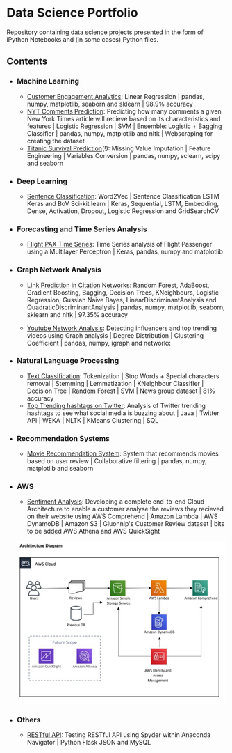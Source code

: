 # Data Science Portfolio
Repository containing data science projects presented in the form of iPython Notebooks and (in some cases) Python files.

## Contents

- ### Machine Learning
   - [Customer Engagement Analytics](https://github.com/k-d1951/Data-Science-Portfolio/tree/master/Customer%20Engagement%20Analytics): Linear Regression | pandas, numpy, matplotlib, seaborn and sklearn | 98.9% accuracy
   - [NYT Comments Prediction](https://github.com/k-d1951/Data-Science-Portfolio/tree/master/NYT%20Comments%20Prediction): Predicting how many comments a given New York Times article will recieve based on its characteristics and features | Logistic Regression | SVM | Ensemble: Logistic + Bagging Classifier | pandas, numpy, matplotlib and nltk | Webscraping for creating the dataset
   - [Titanic Survival Prediction](https://github.com/k-d1951/Data-Science-Portfolio/tree/master/Titanic%20Survival%20Prediction)(!): Missing Value Imputation | Feature Engineering | Variables Conversion | pandas, numpy, sclearn, scipy and seaborn

 - ### Deep Learning
   - [Sentence Classification](https://github.com/k-d1951/Data-Science-Portfolio/tree/master/Deep%20Learning): Word2Vec | Sentence Classification LSTM Keras and BoV Sci-kit learn | Keras, Sequential, LSTM, Embedding, Dense, Activation, Dropout, Logistic Regression and GridSearchCV
   

 - ### Forecasting and Time Series Analysis
   - [Flight PAX Time Series](https://github.com/k-d1951/Data-Science-Portfolio/tree/master/Flight%20PAX%20Time%20Series): Time Series analysis of Flight Passenger using a Multilayer Perceptron | Keras, pandas, numpy and matplotlib
   
 - ### Graph Network Analysis
   - [Link Prediction in Citation Networks](https://github.com/k-d1951/Data-Science-Portfolio/tree/master/Link%20Prediction%20in%20Citation%20Network): Random Forest, AdaBoost, Gradient Boosting, Bagging, Decision Trees, KNeighbours, Logistic Regression, Gussian Naive Bayes, LinearDiscriminantAnalysis and QuadraticDiscriminantAnalysis | pandas, numpy, matplotlib, seaborn, sklearn and nltk | 97.35% accuracy
   
   - [Youtube Network Analysis](https://github.com/k-d1951/Data-Science-Portfolio/tree/master/Youtube%20Network%20Analysis): Detecting influencers and top trending videos using Graph analysis | Degree Distribution | Clustering Coefficient | pandas, numpy, igraph and networkx
 
 - ### Natural Language Processing
   - [Text Classification](https://github.com/k-d1951/Data-Science-Portfolio/tree/master/NLP%20Text%20Classification): Tokenization | Stop Words + Special characters removal | Stemming | Lemmatization | KNeighbour Classifier | Decision Tree | Random Forest | SVM | News group dataset | 81% accuracy
   - [Top Trending hashtags on Twitter](https://github.com/k-d1951/Data-Science-Portfolio/tree/master/Top%20Trending%20hashtags%20on%20Twitter): Analysis of Twitter trending hashtags to see what social media is buzzing about | Java | Twitter API | WEKA | NLTK | KMeans Clustering | SQL 
  

 - ### Recommendation Systems
    - [Movie Recommendation System](https://github.com/k-d1951/Data-Science-Portfolio/tree/master/Movie%20Recommendation%20System): System that recommends movies based on user review | Collaborative filtering | pandas, numpy, matplotlib and seaborn


 - ### AWS
   - [Sentiment Analysis](https://github.com/k-d1951/Data-Science-Portfolio/tree/master/Sentiment%20Analysis): Developing a complete end-to-end Cloud Architecture to enable a customer analyse the reviews they recieved on their website using AWS Comprehend | Amazon Lambda | AWS DynamoDB | Amazon S3 | Gluonnlp's Customer Review dataset | bits to be added AWS Athena and AWS QuickSight
   
   ![Architecture Diagram](https://github.com/k-d1951/Data-Science-Portfolio/blob/master/Sentiment%20Analysis/Architecture%20Diagram.JPG)

 - ### Others
   - [RESTful API](https://github.com/k-d1951/Data-Science-Portfolio/tree/master/RESTful%20API): Testing RESTful API using Spyder within Anaconda Navigator | Python Flask JSON and MySQL









